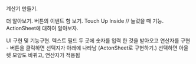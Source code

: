 계산기 만들기.

더 알아보기.
버튼의 이벤트 함 보기.
Touch Up Inside // 눌렀을 때 기능.
ActionSheet에 대하여 알아보자.

UI 구현 및 기능구현.
텍스트 필드 두 곳에 숫자를 입력 한 것을 받아오고
연산자를 구현 - 버튼을 클릭하면 선택지가 아래에 나타남 (ActonSheet로 구현하기.)
선택하면 아울렛 모양도 바뀌고, 연산자가 적용됨

